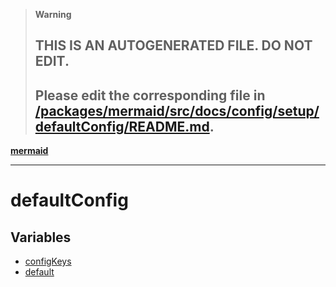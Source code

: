 > **Warning**
>
> ## THIS IS AN AUTOGENERATED FILE. DO NOT EDIT.
>
> ## Please edit the corresponding file in [/packages/mermaid/src/docs/config/setup/defaultConfig/README.md](../../../../packages/mermaid/src/docs/config/setup/defaultConfig/README.md).

[**mermaid**](../README.md)

---

# defaultConfig

## Variables

- [configKeys](variables/configKeys.md)
- [default](variables/default.md)
